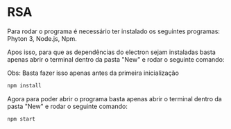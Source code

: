 # RSA
Para rodar o programa é necessário ter instalado os seguintes programas: Phyton 3, Node.js, Npm.

Apos isso, para que as dependências do electron sejam instaladas basta apenas abrir o terminal dentro da pasta "New" e rodar o seguinte comando:

Obs: Basta fazer isso apenas antes da primeira inicialização
```c
npm install 
```

Agora para poder abrir o programa basta apenas abrir o terminal dentro da pasta "New" e rodar o seguinte comando:

```c
npm start
```
